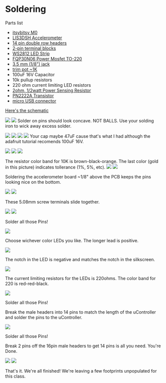 # Soldering

Parts list
- [itsybitsy M0](https://www.adafruit.com/product/3727)
- [LIS3DSH Accelerometer](https://www.aliexpress.com/item/CJMCU-LIS3DSH-High-resolution-Three-axis-Accelerometer-Triaxial-Accelerometer-Module-LIS3DH/32879796761.html?)
- [14 pin double row headers](https://www.aliexpress.com/item/100-pcs-2-54-mm-0-100-Pitch-2x14-28-Pin-Dual-Row-PCB-Female-Header/32807834427.html?)
- [2-pin terminal blocks](https://www.aliexpress.com/item/50PCS-PCB-Screw-Terminal-Block-Connector-KF127-2P-pitch-5-08MM-0-2inch-Green-5mm-KF127/32791211110.html?)
- [WS2812 LED Strip](https://www.aliexpress.com/item/5m-DC5V-WS2812B-led-pixel-srip-non-waterproof-74pcs-WS2812B-M-with-60pixels-BLACK-PCB-only/1667439010.html?)
- [FQP30N06 Power Mosfet TO-220](https://www.aliexpress.com/item/Free-shipping-100pcs-lot-FQP30N06-30N06-TO-220-IC/32863833006.html?)
- [3.5 mm (1/8") jack](https://www.aliexpress.com/item/Free-shipping-100pcs-lot-FQP30N06-30N06-TO-220-IC/32863833006.html?)
- [trim pot ~1K](https://www.aliexpress.com/item/Free-shipping-100PCS-3296W-1-103LF-3296W-3296-10K-OHM-Trimpot-Trimmer-Potentiometer/32285032567.html?)
- 100uF 16V Capacitor
- 10k pullup resistors
- 220 ohm current limiting LED resistors
- [2ohm, 1/2watt Power Sensing Resistor](https://www.digikey.com/product-detail/en/stackpole-electronics-inc/CFM12JT2R00/S2HCT-ND/2617415)
- [PN2222A Transistor](https://www.aliexpress.com/item/100pcs-PN2222A-TO-92-PN2222-TO-92/32888878276.html?)
- [micro USB connector](https://www.digikey.com/product-detail/en/amphenol-icc-fci/10118194-0001LF/609-4618-6-ND/2785383)




[Here's the schematic](https://github.com/hydronics2/Circuitpython_February_2019/blob/master/soldering/eagle_design_files/PCB_schematic.pdf)


![](https://github.com/hydronics2/Circuitpython_February_2019/blob/master/soldering/pics/1.JPG)
![](https://github.com/hydronics2/Circuitpython_February_2019/blob/master/soldering/pics/2.JPG)
Solder on pins should look concave. NOT BALLS. Use your solding iron to wick away excess solder.

![](https://github.com/hydronics2/Circuitpython_February_2019/blob/master/soldering/pics/3.JPG)
![](https://github.com/hydronics2/Circuitpython_February_2019/blob/master/soldering/pics/4.JPG)
![](https://github.com/hydronics2/Circuitpython_February_2019/blob/master/soldering/pics/5.JPG)
![](https://github.com/hydronics2/Circuitpython_February_2019/blob/master/soldering/pics/6.JPG)
Your cap maybe 47uF cause that's what I had although the adafruit tutorial recomends 100uF 16V.

![](https://github.com/hydronics2/Circuitpython_February_2019/blob/master/soldering/pics/7.JPG)
[](https://github.com/hydronics2/Circuitpython_February_2019/blob/master/soldering/pics/8.JPG)
![](https://github.com/hydronics2/Circuitpython_February_2019/blob/master/soldering/pics/9.JPG)
![](https://github.com/hydronics2/Circuitpython_February_2019/blob/master/soldering/pics/10.JPG)

The resistor color band for 10K is brown-black-orange. The last color (gold in this picture) indicates tollerance (1%, 5%, etc).
![](https://github.com/hydronics2/Circuitpython_February_2019/blob/master/soldering/pics/11.JPG)
![](https://github.com/hydronics2/Circuitpython_February_2019/blob/master/soldering/pics/12.JPG)

Soldering the accelerometer board ~1/8" above the PCB keeps the pins looking nice on the bottom. 

![](https://github.com/hydronics2/Circuitpython_February_2019/blob/master/soldering/pics/13.JPG)
![](https://github.com/hydronics2/Circuitpython_February_2019/blob/master/soldering/pics/14.JPG)

These 5.08mm screw terminals slide together.

![](https://github.com/hydronics2/Circuitpython_February_2019/blob/master/soldering/pics/15.JPG)
![](https://github.com/hydronics2/Circuitpython_February_2019/blob/master/soldering/pics/16.JPG)

Solder all those Pins!

![](https://github.com/hydronics2/Circuitpython_February_2019/blob/master/soldering/pics/17.JPG)

Choose wichever color LEDs you like. The longer lead is positive.

![](https://github.com/hydronics2/Circuitpython_February_2019/blob/master/soldering/pics/18.JPG)

The notch in the LED is negative and matches the notch in the silkscreen.

![](https://github.com/hydronics2/Circuitpython_February_2019/blob/master/soldering/pics/19.JPG)

The current limiting resistors for the LEDs is 220ohms. The color band for 220 is red-red-black.

![](https://github.com/hydronics2/Circuitpython_February_2019/blob/master/soldering/pics/20.JPG)

Solder all those Pins!

Break the male headers into 14 pins to match the length of the uController and solder the pins to the uController.

![](https://github.com/hydronics2/Circuitpython_February_2019/blob/master/soldering/pics/21.JPG)

Solder all those Pins!

Break 2 pins off the 16pin male headers to get 14 pins is all you need. You're Done.

![](https://github.com/hydronics2/Circuitpython_February_2019/blob/master/soldering/pics/chip_soldered.JPG)
![](https://github.com/hydronics2/Circuitpython_February_2019/blob/master/soldering/pics/ws2812.JPG)

That's it. We're all finished! We're leaving a few footprints unpopulated for this class.
